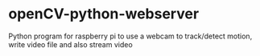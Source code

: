 # openCV-python-webserver
Python program for raspberry pi to use a webcam to track/detect motion, write video file and also stream video

